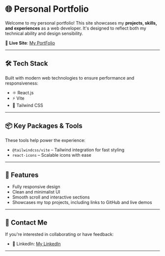 # 🌐 Personal Portfolio

Welcome to my personal portfolio! This site showcases my **projects, skills, and experiences** as a web developer. It's designed to reflect both my technical ability and design sensibility.

🔗 **Live Site**: [My PortFolio](https://yokesh-b-portfolio.vercel.app)

---

## 🛠️ Tech Stack

Built with modern web technologies to ensure performance and responsiveness:

- ⚛️ React.js
- ⚡ Vite
- 🎨 Tailwind CSS

---

## 📦 Key Packages & Tools

These tools help power the experience:

- `@tailwindcss/vite` – Tailwind integration for fast styling
- `react-icons` – Scalable icons with ease

---

## 🚀 Features

- Fully responsive design
- Clean and minimalist UI
- Smooth scroll and interactive sections
- Showcases my top projects, including links to GitHub and live demos

---

## 📩 Contact Me

If you're interested in collaborating or have feedback:

- 💼 LinkedIn: [My LinkedIn](https://www.linkedin.com/in/yokeshbaskaran)

---

<!-- ## Features

- **Modern Design:** Clean, SaaS-inspired design with a glass-effect navbar and sleek animations.
- **Responsive Layout:** Fully responsive across desktop, tablet, and mobile devices.
- **Interactive Components:** Animated sections and a mobile-friendly hamburger menu with smooth transitions.
- **Optimized Performance:** Fast development build using Vite with TailwindCSS for efficient styling.

## Tech Stacks:

**React:** Component-based UI library.

- **Vite:** Fast and lean development build tool.
- **TailwindCSS:** Utility-first CSS framework.
- **JavaScript (ES6+):** Modern JavaScript features and best practices. -->
